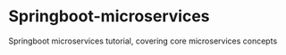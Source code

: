 # Springboot-microservices
Springboot microservices tutorial, covering core microservices concepts 
